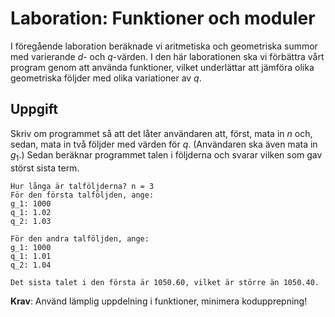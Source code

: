 # Laboration: Funktioner och moduler

I föregående laboration beräknade vi aritmetiska och geometriska summor med 
varierande $d$- och $q$-värden. I den här laborationen ska vi förbättra vårt 
program genom att använda funktioner, vilket underlättar att jämföra olika 
geometriska följder med olika variationer av $q$.


## Uppgift

Skriv om programmet så att det låter användaren att, först, mata in $n$ och, 
sedan, mata in två följder med värden för $q$. (Användaren ska även mata in 
$g_1$.) Sedan beräknar programmet talen i följderna och svarar vilken som gav 
störst sista term.

```
Hur långa är talföljderna? n = 3
För den första talföljden, ange:
g_1: 1000
q_1: 1.02
q_2: 1.03

För den andra talföljden, ange:
g_1: 1000
q_1: 1.01
q_2: 1.04

Det sista talet i den första är 1050.60, vilket är större än 1050.40.
```

**Krav**: Använd lämplig uppdelning i funktioner, minimera kodupprepning!


